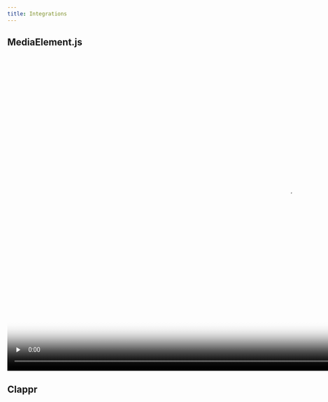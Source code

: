 ```yaml
---
title: Integrations
---
```


## MediaElement.js

<script src="/assets/mediaelement/mediaelement-and-player.min.js"></script>

<link rel="stylesheet" href="/assets/mediaelement/mediaelementplayer.min.css" />
<script src="/assets/timelens-mediaelement.js"></script>

<video class="mediaelement" data-id="2291" poster="https://static.media.ccc.de/media/congress/2014/6558-hd_preview.jpg" id="mejs_6321571297311233_html5" preload="none" src="https://berlin-ak.ftp.media.ccc.de//congress/2014/webm-hd/31c3-6558-de-en-Traue_keinem_Scan_den_du_nicht_selbst_gefaelscht_hast_webm-hd.webm" preload="auto|metadata|none" style="width: 1280px; height: 720px;">
<source data-lang="eng" data-quality="high" src="https://berlin-ak.ftp.media.ccc.de//congress/2014/webm-hd/31c3-6558-de-en-Traue_keinem_Scan_den_du_nicht_selbst_gefaelscht_hast_webm-hd.webm" title="eng 1080p" type="video/webm">
<source data-lang="eng" data-quality="high" src="https://berlin-ak.ftp.media.ccc.de//congress/2014/h264-hd-web/31c3-6558-de-Traue_keinem_Scan_den_du_nicht_selbst_gefaelscht_hast_hd.mp4" title="eng 1080p" type="video/mp4">
<source data-lang="eng" data-quality="high" src="https://berlin-ak.ftp.media.ccc.de//congress/2014/h264-hd/31c3-6558-de-en-Traue_keinem_Scan_den_du_nicht_selbst_gefaelscht_hast_hd.mp4" title="eng 1080p" type="video/mp4">
<source data-lang="eng" data-quality="low" src="https://berlin-ak.ftp.media.ccc.de//congress/2014/webm-sd/31c3-6558-de-en-Traue_keinem_Scan_den_du_nicht_selbst_gefaelscht_hast_webm-sd.webm" title="eng 576p" type="video/webm">
<source data-lang="eng" data-quality="low" src="https://berlin-ak.ftp.media.ccc.de//congress/2014/h264-sd/31c3-6558-de-en-Traue_keinem_Scan_den_du_nicht_selbst_gefaelscht_hast_sd.mp4" title="eng 576p" type="video/mp4">
<link href="/postroll/31c3_-_6558_-_de_-_saal_g_-_201412282300_-_traue_keinem_scan_den_du_nicht_selbst_gefalscht_hast_-_david_kriesel" rel="postroll">
</video>

## Clappr

<script type="text/javascript" src="https://cdn.jsdelivr.net/npm/clappr@latest/dist/clappr.min.js"></script>

<script type="text/javascript" src="/assets/timelens-clappr.js"></script>

<div id="clappr"></div>
